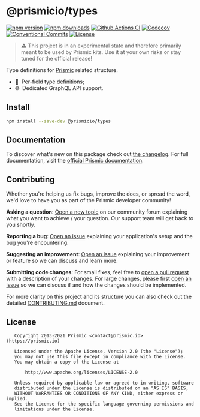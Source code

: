 <!--

Replace all on all files (README.md, CONTRIBUTING.md, bug_report.md, package.json):
- @prismicio/types
- Type definitions for Prismic related structure
- prismicio/prismic-types
- prismic-types

-->

# @prismicio/types

[![npm version][npm-version-src]][npm-version-href]
[![npm downloads][npm-downloads-src]][npm-downloads-href]
[![Github Actions CI][github-actions-ci-src]][github-actions-ci-href]
[![Codecov][codecov-src]][codecov-href]
[![Conventional Commits][conventional-commits-src]][conventional-commits-href]
[![License][license-src]][license-href]

> ⚠ This project is in an experimental state and therefore primarily meant to be used by Prismic kits. Use it at your own risks or stay tuned for the official release!

Type definitions for [Prismic][prismic] related structure.

- 📄 &nbsp;Per-field type definitions;
- 🌐 &nbsp;Dedicated GraphQL API support.

## Install

```bash
npm install --save-dev @prismicio/types
```

## Documentation

To discover what's new on this package check out [the changelog][changelog]. For full documentation, visit the [official Prismic documentation][prismic-docs].

## Contributing

Whether you're helping us fix bugs, improve the docs, or spread the word, we'd love to have you as part of the Prismic developer community!

**Asking a question**: [Open a new topic][forum-question] on our community forum explaining what you want to achieve / your question. Our support team will get back to you shortly.

**Reporting a bug**: [Open an issue][repo-bug-report] explaining your application's setup and the bug you're encountering.

**Suggesting an improvement**: [Open an issue][repo-feature-request] explaining your improvement or feature so we can discuss and learn more.

**Submitting code changes**: For small fixes, feel free to [open a pull request][repo-pull-requests] with a description of your changes. For large changes, please first [open an issue][repo-feature-request] so we can discuss if and how the changes should be implemented.

For more clarity on this project and its structure you can also check out the detailed [CONTRIBUTING.md][contributing] document.

## License

```
   Copyright 2013-2021 Prismic <contact@prismic.io> (https://prismic.io)

   Licensed under the Apache License, Version 2.0 (the "License");
   you may not use this file except in compliance with the License.
   You may obtain a copy of the License at

       http://www.apache.org/licenses/LICENSE-2.0

   Unless required by applicable law or agreed to in writing, software
   distributed under the License is distributed on an "AS IS" BASIS,
   WITHOUT WARRANTIES OR CONDITIONS OF ANY KIND, either express or implied.
   See the License for the specific language governing permissions and
   limitations under the License.
```

<!-- Links -->

[prismic]: https://prismic.io
[prismic-docs]: https://prismic.io/docs/technologies/javascript
[changelog]: ./CHANGELOG.md
[contributing]: ./CONTRIBUTING.md
[forum-question]: https://community.prismic.io/c/kits-and-dev-languages/javascript/14
[repo-bug-report]: https://github.com/prismicio/prismic-types/issues/new?assignees=&labels=bug&template=bug_report.md&title=
[repo-feature-request]: https://github.com/prismicio/prismic-types/issues/new?assignees=&labels=enhancement&template=feature_request.md&title=
[repo-pull-requests]: https://github.com/prismicio/prismic-types/pulls

<!-- Badges -->

[npm-version-src]: https://img.shields.io/npm/v/@prismicio/types/latest.svg
[npm-version-href]: https://npmjs.com/package/@prismicio/types
[npm-downloads-src]: https://img.shields.io/npm/dm/@prismicio/types.svg
[npm-downloads-href]: https://npmjs.com/package/@prismicio/types
[github-actions-ci-src]: https://github.com/prismicio/prismic-types/workflows/ci/badge.svg
[github-actions-ci-href]: https://github.com/prismicio/prismic-types/actions?query=workflow%3Aci
[codecov-src]: https://img.shields.io/codecov/c/github/prismicio/prismic-types.svg
[codecov-href]: https://codecov.io/gh/prismicio/prismic-types
[conventional-commits-src]: https://img.shields.io/badge/Conventional%20Commits-1.0.0-yellow.svg
[conventional-commits-href]: https://conventionalcommits.org
[license-src]: https://img.shields.io/npm/l/@prismicio/types.svg
[license-href]: https://npmjs.com/package/@prismicio/types
